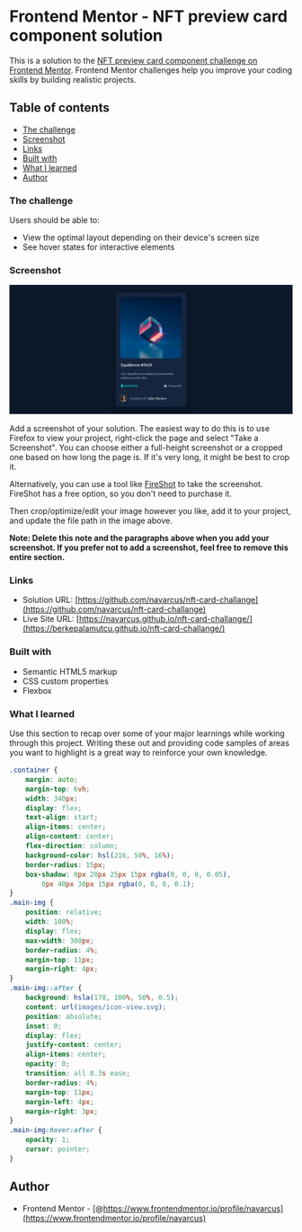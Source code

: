 # Frontend Mentor - NFT preview card component solution

This is a solution to the [NFT preview card component challenge on Frontend Mentor](https://www.frontendmentor.io/challenges/nft-preview-card-component-SbdUL_w0U). Frontend Mentor challenges help you improve your coding skills by building realistic projects. 

## Table of contents

- [The challenge](#the-challenge)
- [Screenshot](#screenshot)
- [Links](#links)
- [Built with](#built-with)
- [What I learned](#what-i-learned)
- [Author](#author)

### The challenge

Users should be able to:

- View the optimal layout depending on their device's screen size
- See hover states for interactive elements

### Screenshot

![Screenshot.png](./Screenshot.png)

Add a screenshot of your solution. The easiest way to do this is to use Firefox to view your project, right-click the page and select "Take a Screenshot". You can choose either a full-height screenshot or a cropped one based on how long the page is. If it's very long, it might be best to crop it.

Alternatively, you can use a tool like [FireShot](https://getfireshot.com/) to take the screenshot. FireShot has a free option, so you don't need to purchase it. 

Then crop/optimize/edit your image however you like, add it to your project, and update the file path in the image above.

**Note: Delete this note and the paragraphs above when you add your screenshot. If you prefer not to add a screenshot, feel free to remove this entire section.**

### Links

- Solution URL: [https://github.com/navarcus/nft-card-challange](https://github.com/navarcus/nft-card-challange)
- Live Site URL: [https://navarcus.github.io/nft-card-challange/](https://berkepalamutcu.github.io/nft-card-challange/)


### Built with

- Semantic HTML5 markup
- CSS custom properties
- Flexbox

### What I learned

Use this section to recap over some of your major learnings while working through this project. Writing these out and providing code samples of areas you want to highlight is a great way to reinforce your own knowledge.



```css
.container {
	margin: auto;
	margin-top: 6vh;
	width: 340px;
	display: flex;
	text-align: start;
	align-items: center;
	align-content: center;
	flex-direction: column;
	background-color: hsl(216, 50%, 16%);
	border-radius: 15px;
	box-shadow: 0px 20px 25px 15px rgba(0, 0, 0, 0.05),
		0px 40px 30px 15px rgba(0, 0, 0, 0.1);
}
.main-img {
	position: relative;
	width: 100%;
	display: flex;
	max-width: 300px;
	border-radius: 4%;
	margin-top: 11px;
	margin-right: 4px;
}
.main-img::after {
	background: hsla(178, 100%, 50%, 0.5);
	content: url(images/icon-view.svg);
	position: absolute;
	inset: 0;
	display: flex;
	justify-content: center;
	align-items: center;
	opacity: 0;
	transition: all 0.3s ease;
	border-radius: 4%;
	margin-top: 11px;
	margin-left: 4px;
	margin-right: 3px;
}
.main-img:hover:after {
	opacity: 1;
	cursor: pointer;
}
```


## Author

- Frontend Mentor - [@https://www.frontendmentor.io/profile/navarcus](https://www.frontendmentor.io/profile/navarcus)

